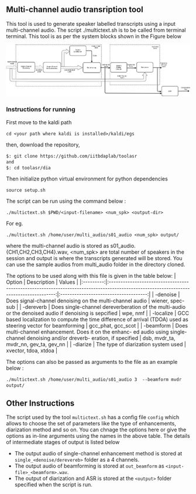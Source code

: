## Multi-channel audio transription tool
This tool is used to generate speaker labelled transcripts using a input multi-channel audio. The script ./multictext.sh is to be called from terminal terminal. This tool is as per the system blocks shown in the Figure below

![System Piupeline](https://github.com/iitbdaplab/toolasr/blob/master/back-end_framework.png)

### Instructions for running
First move to the kaldi path
```
cd <your path where kaldi is installed>/kaldi/egs
```
then, download the repository, 
```
$: git clone https://github.com/iitbdaplab/toolasr
and
$: cd toolasr/dia 
```

Then initialize python virtual environment for python dependencies
```
source setup.sh
```
The script can be run using the command below :
```
./multictext.sh $PWD/<input-filename> <num_spk> <output-dir>
```
For eg.
```
./multictext.sh /home/user/multi_audio/s01_audio <num_spk> output/ 
```
where the multi-channel audio is stored as s01_audio.{CH1,CH2,CH3,CH4}.wav, <num_spk> are total number of speakers 
in the session and output is where the transcripts generated will be stored. You can use the sample audios from multi_audio 
folder in the directory cloned. 

The options to be used along with this file is given in the table below:
|   Option  |                                                              Description                                                              |                 Values                |
|:---------:|:-------------------------------------------------------------------------------------------------------------------------------------:|:-------------------------------------:|
| -denoise  | Does signal-channel denoising on the multi-channel audio                                                                              |            wiener, spec-sub           |
| -dereverb | Does single-channel dereverberation of the multi-audio or  the denoised audio if denoising is sepcified                               |                wpe, nmf               |
| -localize | GCC based localization to compute the time difference of  arrival (TDOA) used as steering vector for beamforming                      |           gcc_phat, gcc_scot          |
| -beamform | Does multi-channel enhancement. Does it on the enhanc- ed audio using  single-channel denoising and/or dreverb- eration, if specified | dsb, mvdr_ta, mvdr_nn, gev_ta, gev_nn |
| -diarize  | The type of diarization system used                                                                                                   |          xvector, tdoa, xtdoa         |

The options can also be passed as arguments to the file as an example below :
```
./multictext.sh /home/user/multi_audio/s01_audio 3  --beamform mvdr output/ 
```
## Other Instructions
The script used by the tool ```multictext.sh``` has a config file ```config``` which allows to choose the set of parameters 
like the type of enhancements, diarization method and so on. You can chnage the options here or give the options as in-line arguments using the names in the above table.
The details of intermediate stages of output is listed below
* The output audio of single-channel enhancement method is stored at ```single_<denoise/derevereb>``` folder as a 4 channels.
* The output audio of beamforming is stored at ```out_beamform``` as ```<input-file>_<beamform>.wav```.
* The output of diarization and ASR is stored at the ```<output>``` folder specified when the script is run.
